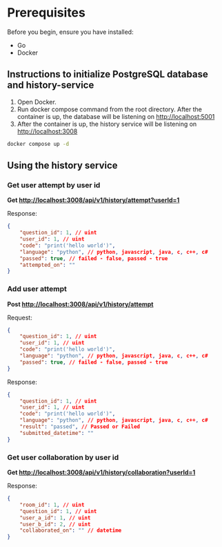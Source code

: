 # Prerequisites

Before you begin, ensure you have installed:

- Go
- Docker

## Instructions to initialize PostgreSQL database and history-service

1. Open Docker.
2. Run docker compose command from the root directory. After the container is up, the database will be listening on [http://localhost:5001](http://localhost:5001)
3. After the container is up, the history service will be listening on [http://localhost:3008](http://localhost:3008)

```bash
docker compose up -d
```

## Using the history service

### Get user attempt by user id

**Get <http://localhost:3008/api/v1/history/attempt?userId=1>**

Response:

```json
{
    "question_id": 1, // uint
    "user_id": 1, // uint
    "code": "print('hello world')",
    "language": "python", // python, javascript, java, c, c++, c#
    "passed": true, // failed - false, passed - true
    "attempted_on": ""
}
```

### Add user attempt

**Post <http://localhost:3008/api/v1/history/attempt>**

Request:

```json
{
    "question_id": 1, // uint
    "user_id": 1, // uint
    "code": "print('hello world')",
    "language": "python", // python, javascript, java, c, c++, c#
    "passed": true, // failed - false, passed - true
}
```

Response:

```json
{
    "question_id": 1, // uint
    "user_id": 1, // uint
    "code": "print('hello world')",
    "language": "python", // python, javascript, java, c, c++, c#
    "result": "passed", // Passed or Failed
    "submitted_datetime": ""
}
```

### Get user collaboration by user id

**Get <http://localhost:3008/api/v1/history/collaboration?userId=1>**

Response:

```json
{
    "room_id": 1, // uint
    "question_id": 1, // uint
    "user_a_id": 1, // uint
    "user_b_id": 2, // uint
    "collaborated_on": "" // datetime
}
```
